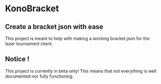 # KonoBracket

## Create a bracket json with ease

 This project is meant to help with making a working bracket.json for the lazer tournament client.

## Notice !
This project is currently in beta only! This means that not everything is well documented nor fully functioning.
